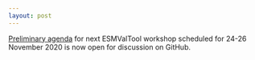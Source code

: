 ```yaml
---
layout: post
---
```


[Preliminary agenda](https://github.com/ESMValGroup/ESMValTool/issues/1866#issuecomment-721071109)
for next ESMValTool workshop scheduled for 24-26 November 2020 is now open for discussion on GitHub.